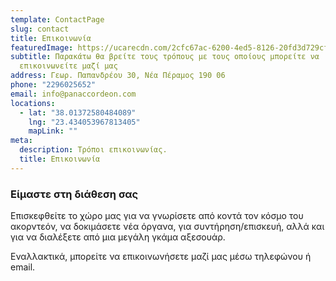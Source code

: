 ```yaml
---
template: ContactPage
slug: contact
title: Επικοινωνία
featuredImage: https://ucarecdn.com/2cfc67ac-6200-4ed5-8126-20fd3d729cf7/
subtitle: Παρακάτω θα βρείτε τους τρόπους με τους οποίους μπορείτε να
  επικοινωνείτε μαζί μας
address: Γεωρ. Παπανδρέου 30, Νέα Πέραμος 190 06
phone: "2296025652"
email: info@panaccordeon.com
locations:
  - lat: "38.01372580484089"
    lng: "23.434053967813405"
    mapLink: ""
meta:
  description: Τρόποι επικοινωνίας.
  title: Επικοινωνία
---
```

### Είμαστε στη διάθεση σας

Επισκεφθείτε το χώρο μας για να γνωρίσετε από κοντά τον κόσμο του ακορντεόν, να δοκιμάσετε νέα όργανα, για συντήρηση/επισκευή, αλλά και για να διαλέξετε από μια μεγάλη γκάμα αξεσουάρ. 

Εναλλακτικά, μπορείτε να επικοινωνήσετε μαζί μας μέσω τηλεφώνου ή email.